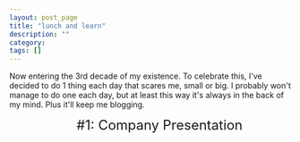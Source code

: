 ```yaml
---
layout: post_page
title: "lunch and learn"
description: ""
category: 
tags: []
---
```


Now entering the 3rd decade of my existence. To celebrate this, I've decided to do 1 thing each day that scares me, small or big. I probably won't manage to do one each day, but at least this way it's always in the back of my mind. Plus it'll keep me blogging. 


<span style= "text-weight:bold; font-size:24px; margin-left:120px;"> #1: Company Presentation</span>